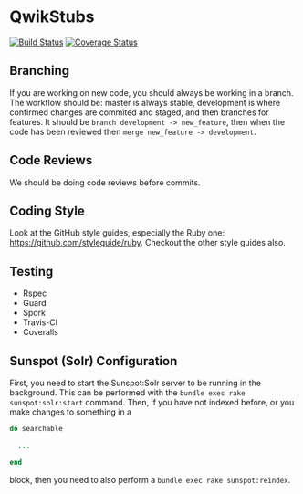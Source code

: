 # QwikStubs 
[![Build Status](https://secure.travis-ci.org/TheConstructors/QwikStubs.png)](http://travis-ci.org/TheConstructors/QwikStubs)
[![Coverage Status](https://coveralls.io/repos/TheConstructors/QwikStubs/badge.png?branch=master)](https://coveralls.io/r/TheConstructors/QwikStubs)

## Branching 
If you are working on new code, you should always be working in a branch. The workflow should be: master is always stable,
development is where confirmed changes are commited and staged, and then branches for features. It should be 
`branch development -> new_feature`, then when the code has been reviewed then `merge new_feature -> development`.

## Code Reviews
We should be doing code reviews before commits. 

## Coding Style 
Look at the GitHub style guides, especially the Ruby one: https://github.com/styleguide/ruby. Checkout the other 
style guides also.

## Testing
* Rspec
* Guard
* Spork
* Travis-CI
* Coveralls

## Sunspot (Solr) Configuration
First, you need to start the Sunspot:Solr server to be running in the background. This can be performed with the ```bundle exec rake sunspot:solr:start``` command. Then, if you have not indexed before, or you make changes to something in a 

```ruby
do searchable 
  
  ...

end
```

block, then you need to also perform a ```bundle exec rake sunspot:reindex```. 